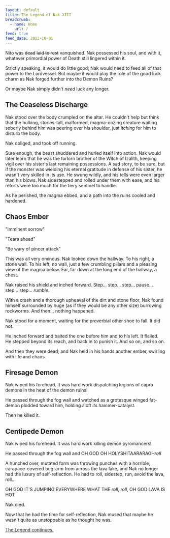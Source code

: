 ```yaml
---
layout: default
title: The Legend of Nak XIII
breadcrumb:
  - name: Home
    url: /
feed: true
feed_date: 2013-10-01
---
```

Nito was ~~dead~~ ~~laid to rest~~ vanquished.  Nak possessed his soul, and with it, whatever primordial power of Death still lingered within it.

Strictly speaking, it would do little good; Nak would need to feed all of that power to the Lordvessel.  But maybe it would play the role of the good luck charm as Nak forged further into the Demon Ruins?

Or maybe Nak simply didn't *need* luck any longer.

## The Ceaseless Discharge

Nak stood over the body crumpled on the altar.  He couldn't help but think that the hulking, stories-tall, malformed, magma-oozing creature waiting soberly behind him was peering over his shoulder, just *itching* for him to disturb the body.

Nak obliged, and took off running.

Sure enough, the beast shuddered and hurled itself into action.  Nak would later learn that he was the forlorn brother of the Witch of Izalith, keeping vigil over his sister's last remaining possessions.  A sad story, to be sure, but if the monster was wielding his eternal gratitude in defense of his sister, he wasn't very skilled in its use.  He swung wildly, and his tells were even larger than his blows.  Nak sidestepped and rolled under them with ease, and his retorts were too much for the fiery sentinel to handle.

As he perished, the magma ebbed, and a path into the ruins cooled and hardened.

## Chaos Ember

"Imminent sorrow"

"Tears ahead"

"Be wary of pincer attack"

This was all very ominous.  Nak looked down the hallway.  To his right, a stone wall.  To his left, no wall, just a few crumbling pillars and a pleasing view of the magma below.  Far, far down at the long end of the hallway, a chest.

Nak raised his shield and inched forward.  Step... step... step... pause... step... step... *rumble*.

With a crash and a thorough upheaval of the dirt and stone floor, Nak found himself surrounded by huge (as if they would be any other size) burrowing rockworms.  And then... nothing happened.

Nak stood for a moment, waiting for the proverbial other shoe to fall.  It did not.

He inched forward and baited the one before him and to his left.  It flailed.  He stepped beyond its reach, and back in to punish it.  And so on, and so on.

And then they were dead, and Nak held in his hands another ember, swirling with life and chaos.

## Firesage Demon

Nak wiped his forehead.  It was hard work dispatching legions of capra demons in the heat of the demon ruins!

He passed through the fog wall and watched as a grotesque winged fat-demon plodded toward him, holding aloft its hammer-catalyst.

Then he killed it.

## Centipede Demon

Nak wiped his forehead.  It was hard work killing demon pyromancers!

He passed through the fog wall and OH GOD OH HOLYSHITAARARAGH*roll*

A hunched over, mutated form was throwing punches with a horrible, carapace-covered bug-arm from across the lava lake, and Nak no longer had the luxury of self-reflection.  He had to roll, sidestep, run, avoid the lava, roll...

OH GOD IT'S JUMPING EVERYWHERE WHAT THE *roll*, *roll*, OH GOD LAVA IS HOT

Nak died.

Now that he had the time for self-reflection, Nak mused that maybe he wasn't quite as unstoppable as he thought he was.

[The Legend continues.](nak-14.html)
